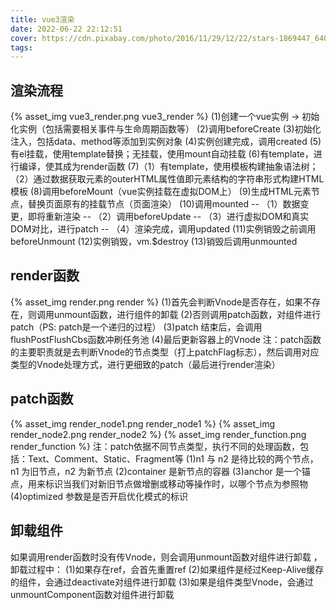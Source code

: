 ```yaml
---
title: vue3渲染
date: 2022-06-22 22:12:51
cover: https://cdn.pixabay.com/photo/2016/11/29/12/22/stars-1869447_640.jpg
tags:
---
```


## 渲染流程
{% asset_img vue3_render.png vue3_render %}
(1)创建一个vue实例 -> 初始化实例（包括需要相关事件与生命周期函数等）
(2)调用beforeCreate
(3)初始化注入，包括data、method等添加到实例对象
(4)实例创建完成，调用created
(5)有el挂载，使用template替换；无挂载，使用mount自动挂载
(6)有template，进行编译，使其成为render函数
(7)（1）有template，使用模板构建抽象语法树；（2）通过数据获取元素的outerHTML属性值即元素结构的字符串形式构建HTML模板
(8)调用beforeMount（vue实例挂载在虚拟DOM上）
(9)生成HTML元素节点，替换页面原有的挂载节点（页面渲染）
(10)调用mounted
-- （1）数据变更，即将重新渲染
-- （2）调用beforeUpdate
-- （3）进行虚拟DOM和真实DOM对比，进行patch
-- （4）渲染完成，调用updated
(11)实例销毁之前调用beforeUnmount
(12)实例销毁，vm.$destroy
(13)销毁后调用unmounted

<!-- more -->

## render函数
{% asset_img render.png render %}
(1)首先会判断Vnode是否存在，如果不存在，则调用unmount函数，进行组件的卸载
(2)否则调用patch函数，对组件进行patch（PS: patch是一个递归的过程）
(3)patch 结束后，会调用flushPostFlushCbs函数冲刷任务池
(4)最后更新容器上的Vnode
注：patch函数的主要职责就是去判断Vnode的节点类型（打上patchFlag标志），然后调用对应类型的Vnode处理方式，进行更细致的patch（最后进行render渲染）

## patch函数
{% asset_img render_node1.png render_node1 %}
{% asset_img render_node2.png render_node2 %}
{% asset_img render_function.png render_function %}
注：patch依据不同节点类型，执行不同的处理函数，包括：Text、Comment、Static、Fragment等
(1)n1 与 n2 是待比较的两个节点，n1 为旧节点，n2 为新节点
(2)container 是新节点的容器
(3)anchor 是一个锚点，用来标识当我们对新旧节点做增删或移动等操作时，以哪个节点为参照物
(4)optimized 参数是是否开启优化模式的标识

## 卸载组件
如果调用render函数时没有传Vnode，则会调用unmount函数对组件进行卸载 ，卸载过程中：
(1)如果存在ref，会首先重置ref
(2)如果组件是经过Keep-Alive缓存的组件，会通过deactivate对组件进行卸载
(3)如果是组件类型Vnode，会通过unmountComponent函数对组件进行卸载
